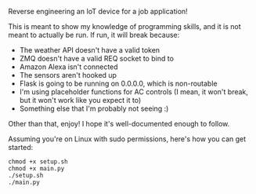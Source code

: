 Reverse engineering an IoT device for a job application!

This is meant to show my knowledge of programming skills, and it is not meant to actually be run. If run, it will break because:

- The weather API doesn't have a valid token
- ZMQ doesn't have a valid REQ socket to bind to
- Amazon Alexa isn't connected
- The sensors aren't hooked up
- Flask is going to be running on 0.0.0.0, which is non-routable
- I'm using placeholder functions for AC controls (I mean, it won't break, but it won't work like you expect it to)
- Something else that I'm probably not seeing :)

Other than that, enjoy! I hope it's well-documented enough to follow.

Assuming you're on Linux with sudo permissions, here's how you can get started:
```
chmod +x setup.sh
chmod +x main.py
./setup.sh
./main.py
```
